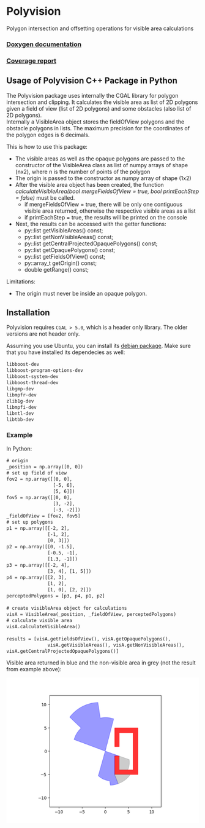# Polyvision

Polygon intersection and offsetting operations for visible area calculations

### [Doxygen documentation](/doxygen/index.html)
### [Coverage report](/coverage/index.html)

## Usage of Polyvision C++ Package in Python

The Polyvision package uses internally the CGAL library for polygon intersection and clipping. It calculates the visible area as list of 2D polygons given a field of view (list of 2D polygons) and some obstacles (also list of 2D polygons).  
Internally a VisibleArea object stores the fieldOfView polygons and the obstacle polygons in lists. The maximum precision for the coordinates of the polygon edges is 6 decimals.

This is how to use this package:

* The visible areas as well as the opaque polygons are passed to the constructor of the VisibleArea class as list of numpy arrays of shape (nx2), where n is the number of points of the polygon
* The origin is passed to the constructor as numpy array of shape (1x2)
* After the visible area object has been created, the function *calculateVisibleArea(bool mergeFieldsOfView = true, bool printEachStep = false)* must be called. 
  * if mergeFieldsOfView = true, there will be only one contiguous visible area returned, otherwise the respective visible areas as a list
  * if printEachStep = true, the results will be printed on the console
* Next, the results can be accessed with the getter functions:
  * py::list getVisibleAreas() const;
  * py::list getNonVisibleAreas() const;
  * py::list getCentralProjectedOpaquePolygons() const;
  * py::list getOpaquePolygons() const;
  * py::list getFieldsOfView() const;
  * py::array_t<double> getOrigin() const;
  * double getRange() const;

Limitations:
  * The origin must never be inside an opaque polygon.

## Installation

Polyvision requires `CGAL > 5.0`, which is a header only library. The older versions are not header only. 

Assuming you use Ubuntu, you can install its [debian package](https://packages.ubuntu.com/focal/libcgal-dev). Make sure that you have installed its dependecies as well:
```
libboost-dev
libboost-program-options-dev
libboost-system-dev
libboost-thread-dev
libgmp-dev
libmpfr-dev
zlib1g-dev
libmpfi-dev
libntl-dev
libtbb-dev
```

### Example
In Python:

    # origin
    _position = np.array([0, 0])
    # set up field of view
    fov2 = np.array([[0, 0],
                     [-5, 6],
                     [5, 6]])
    fov5 = np.array([[0, 0],
                     [3, -2],
                     [-3, -2]])
    _fieldOfView = [fov2, fov5]
    # set up polygons
    p1 = np.array([[-2, 2],
                   [-1, 2],
                   [0, 3]])
    p2 = np.array([[0, -1.5],
                   [-0.5, -1],
                   [1.3, -1]])
    p3 = np.array([[-2, 4],
                   [3, 4], [1, 5]])
    p4 = np.array([[2, 3],
                   [1, 2],
                   [1, 0], [2, 2]])
    perceptedPolygons = [p3, p4, p1, p2]

    # create visibleArea object for calculations
    visA = VisibleArea(_position, _fieldOfView, perceptedPolygons)
    # calculate visible area
    visA.calculateVisibleArea()

    results = [visA.getFieldsOfView(), visA.getOpaquePolygons(),
                   visA.getVisibleAreas(), visA.getNonVisibleAreas(), visA.getCentralProjectedOpaquePolygons()]

Visible area returned in blue and the non-visible area in grey (not the result from example above):

![alt text](res/Polyvision&#32;Demo1.png)
